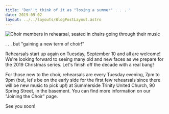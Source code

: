 ```yaml
---
title: 'Don''t think of it as "losing a summer" . . . '
date: 2019-09-02 
layout: ../../layouts/BlogPostLayout.astro
---
```

![](../images/20190108_204700.jpg "Choir members in rehearsal, seated in chairs going through their music")

. . . but "gaining a new term of choir!"

Rehearsals start up again on Tuesday, September 10 and all are welcome! We're looking forward to seeing many old and new faces as we prepare for the 2019 Christmas series. Let's finish off the decade with a real bang!

For those new to the choir, rehearsals are every Tuesday evening, 7pm to 9pm (but, let's be on the early side for the first few rehearsals since there will be new music to pick up!) at Summerside Trinity United Church, 90 Spring Street, in the basement. You can find more information on our "Joining the Choir" page.

See you soon!